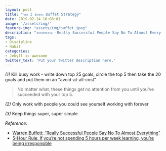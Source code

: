 ```yaml
---
layout: post
title: "จาก 3 ข้อของ Buffet Strategy"
date: 2019-02-14 16:08:01
image: '/assets/img/'
feature-img: "assets/img/buffet.jpeg"
description: "จากบทความ -Really Successful People Say No To Almost Everything-"
tags:
- Discipline
- Habit
categories:
- Jekyll is awesome
twitter_text: 'Put your twitter description here.'
---
```

*(1)* Kill busy work - write down top 25 goals, circle the top 5 then take the 20 goals and put them on an "avoid-at-all-cost"

> No matter what, these things get no attention from you until you've succeeded with your top 5.

*(2)* Only work with people you could see yourself working with forever

*(3)* Keep things super, super simple

*Reference:*
- [Warren Buffett: “Really Successful People Say No To Almost Everything”](https://medium.com/accelerated-intelligence/warren-buffett-really-successful-people-say-no-to-almost-everything-ab78832ffebc)
- [5-Hour Rule: If you’re not spending 5 hours per week learning, you’re being irresponsible](https://medium.com/accelerated-intelligence/the-5-hour-rule-if-youre-not-spending-5-hours-per-week-learning-you-re-being-irresponsible-791c3f18f5e6)
